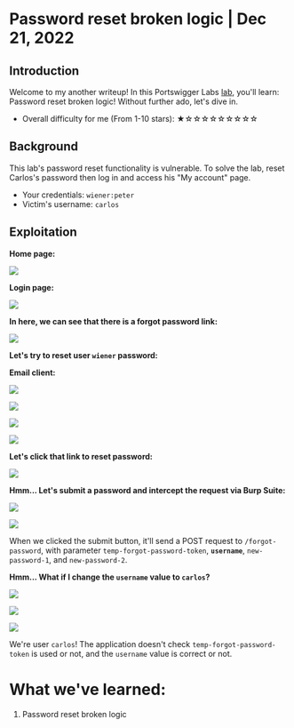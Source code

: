 # Password reset broken logic | Dec 21, 2022

## Introduction

Welcome to my another writeup! In this Portswigger Labs [lab](https://portswigger.net/web-security/authentication/other-mechanisms/lab-password-reset-broken-logic), you'll learn: Password reset broken logic! Without further ado, let's dive in.

- Overall difficulty for me (From 1-10 stars): ★☆☆☆☆☆☆☆☆☆

## Background

This lab's password reset functionality is vulnerable. To solve the lab, reset Carlos's password then log in and access his "My account" page.

- Your credentials: `wiener:peter`
- Victim's username: `carlos`

## Exploitation

**Home page:**

![](https://raw.githubusercontent.com/siunam321/CTF-Writeups/main/Portswigger-Labs/Authentication/Auth-3/images/Pasted%20image%2020221221062528.png)

**Login page:**

![](https://raw.githubusercontent.com/siunam321/CTF-Writeups/main/Portswigger-Labs/Authentication/Auth-3/images/Pasted%20image%2020221221062804.png)

**In here, we can see that there is a forgot password link:**

![](https://raw.githubusercontent.com/siunam321/CTF-Writeups/main/Portswigger-Labs/Authentication/Auth-3/images/Pasted%20image%2020221221062839.png)

**Let's try to reset user `wiener` password:**

**Email client:**

![](https://raw.githubusercontent.com/siunam321/CTF-Writeups/main/Portswigger-Labs/Authentication/Auth-3/images/Pasted%20image%2020221221062935.png)

![](https://raw.githubusercontent.com/siunam321/CTF-Writeups/main/Portswigger-Labs/Authentication/Auth-3/images/Pasted%20image%2020221221062947.png)

![](https://raw.githubusercontent.com/siunam321/CTF-Writeups/main/Portswigger-Labs/Authentication/Auth-3/images/Pasted%20image%2020221221063000.png)

![](https://raw.githubusercontent.com/siunam321/CTF-Writeups/main/Portswigger-Labs/Authentication/Auth-3/images/Pasted%20image%2020221221063017.png)

**Let's click that link to reset password:**

![](https://raw.githubusercontent.com/siunam321/CTF-Writeups/main/Portswigger-Labs/Authentication/Auth-3/images/Pasted%20image%2020221221063140.png)

**Hmm... Let's submit a password and intercept the request via Burp Suite:**

![](https://raw.githubusercontent.com/siunam321/CTF-Writeups/main/Portswigger-Labs/Authentication/Auth-3/images/Pasted%20image%2020221221063220.png)

![](https://raw.githubusercontent.com/siunam321/CTF-Writeups/main/Portswigger-Labs/Authentication/Auth-3/images/Pasted%20image%2020221221063248.png)

When we clicked the submit button, it'll send a POST request to `/forgot-password`, with parameter `temp-forgot-password-token`, **`username`**, `new-password-1`, and `new-password-2`.

**Hmm... What if I change the `username` value to `carlos`?**

![](https://raw.githubusercontent.com/siunam321/CTF-Writeups/main/Portswigger-Labs/Authentication/Auth-3/images/Pasted%20image%2020221221063458.png)

![](https://raw.githubusercontent.com/siunam321/CTF-Writeups/main/Portswigger-Labs/Authentication/Auth-3/images/Pasted%20image%2020221221063520.png)

![](https://raw.githubusercontent.com/siunam321/CTF-Writeups/main/Portswigger-Labs/Authentication/Auth-3/images/Pasted%20image%2020221221063530.png)

We're user `carlos`! The application doesn't check `temp-forgot-password-token` is used or not, and the `username` value is correct or not.

# What we've learned:

1. Password reset broken logic